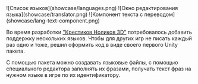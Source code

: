 <gallery>
    ![Список языков](showcase/languages.png)
    ![Окно редактирования языка](showcase/translator.png)
    ![Компонент текста с переводом](showcase/lang-text-component.png)
</gallery>

Во время разработки ["Крестиков Ноликов 3D"](p:tictactoe3d) потребовалось добавить поддержку нескольких языков.
Чтобы для других игр не писать каждый раз одно и тоже, решил оформить код в виде своего первого Unity пакета.

С помощью пакета можно создавать языковые файлы, с помощью специального редактора заполнять их фразами, получать текст фраз на нужном языке в игре по их идентификатору.